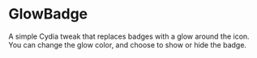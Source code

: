 GlowBadge
=========

A simple Cydia tweak that replaces badges with a glow around the icon. You can change the glow color, and choose to show or hide the badge.
